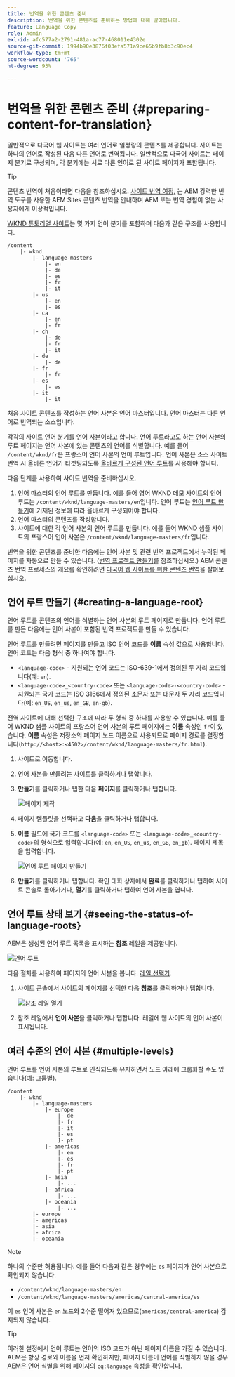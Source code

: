 ```yaml
---
title: 번역을 위한 콘텐츠 준비
description: 번역을 위한 콘텐츠를 준비하는 방법에 대해 알아봅니다.
feature: Language Copy
role: Admin
exl-id: afc577a2-2791-481a-ac77-468011e4302e
source-git-commit: 1994b90e3876f03efa571a9ce65b9fb8b3c90ec4
workflow-type: tm+mt
source-wordcount: '765'
ht-degree: 93%

---
```


# 번역을 위한 콘텐츠 준비 {#preparing-content-for-translation}

일반적으로 다국어 웹 사이트는 여러 언어로 일정량의 콘텐츠를 제공합니다. 사이트는 하나의 언어로 작성된 다음 다른 언어로 번역됩니다. 일반적으로 다국어 사이트는 페이지 분기로 구성되며, 각 분기에는 서로 다른 언어로 된 사이트 페이지가 포함됩니다.

>[!TIP]
>
>콘텐츠 번역이 처음이라면 다음을 참조하십시오. [사이트 번역 여정,](/help/journey-sites/translation/overview.md) 는 AEM 강력한 번역 도구를 사용한 AEM Sites 콘텐츠 번역을 안내하며 AEM 또는 번역 경험이 없는 사용자에게 이상적입니다.

[WKND 튜토리얼 사이트](/help/implementing/developing/introduction/develop-wknd-tutorial.md)는 몇 가지 언어 분기를 포함하며 다음과 같은 구조를 사용합니다.

```text
/content
    |- wknd
        |- language-masters
            |- en
            |- de
            |- es
            |- fr
            |- it
        |- us
            |- en
            |- es
        |- ca
            |- en
            |- fr
        |- ch
            |- de
            |- fr
            |- it
        |- de
            |- de
        |- fr
            |- fr
        |- es
            |- es
        |- it
            |- it
```

처음 사이트 콘텐츠를 작성하는 언어 사본은 언어 마스터입니다. 언어 마스터는 다른 언어로 번역되는 소스입니다.

각각의 사이트 언어 분기를 언어 사본이라고 합니다. 언어 루트라고도 하는 언어 사본의 루트 페이지는 언어 사본에 있는 콘텐츠의 언어를 식별합니다. 예를 들어 `/content/wknd/fr`은 프랑스어 언어 사본의 언어 루트입니다. 언어 사본은 소스 사이트 번역 시 올바른 언어가 타겟팅되도록 [올바르게 구성된 언어 루트](preparation.md#creating-a-language-root)를 사용해야 합니다.

다음 단계를 사용하여 사이트 번역을 준비하십시오.

1. 언어 마스터의 언어 루트를 만듭니다. 예를 들어 영어 WKND 데모 사이트의 언어 루트는 `/content/wknd/language-masters/en`입니다. 언어 루트는 [언어 루트 만들기](preparation.md#creating-a-language-root)에 기재된 정보에 따라 올바르게 구성되어야 합니다.
1. 언어 마스터의 콘텐츠를 작성합니다.
1. 사이트에 대한 각 언어 사본의 언어 루트를 만듭니다. 예를 들어 WKND 샘플 사이트의 프랑스어 언어 사본은 `/content/wknd/language-masters/fr`입니다.

번역을 위한 콘텐츠를 준비한 다음에는 언어 사본 및 관련 번역 프로젝트에서 누락된 페이지를 자동으로 만들 수 있습니다. ([번역 프로젝트 만들기](managing-projects.md)를 참조하십시오.) AEM 콘텐츠 번역 프로세스의 개요를 확인하려면 [다국어 웹 사이트를 위한 콘텐츠 번역](overview.md)을 살펴보십시오.

## 언어 루트 만들기 {#creating-a-language-root}

언어 루트를 콘텐츠의 언어를 식별하는 언어 사본의 루트 페이지로 만듭니다. 언어 루트를 만든 다음에는 언어 사본이 포함된 번역 프로젝트를 만들 수 있습니다.

언어 루트를 만들려면 페이지를 만들고 ISO 언어 코드를 **이름** 속성 값으로 사용합니다. 언어 코드는 다음 형식 중 하나여야 합니다.

* `<language-code>` - 지원되는 언어 코드는 ISO-639-1에서 정의된 두 자리 코드입니다(예: `en`).
* `<language-code>_<country-code>` 또는 `<language-code>-<country-code>` - 지원되는 국가 코드는 ISO 3166에서 정의된 소문자 또는 대문자 두 자리 코드입니다(예: `en_US`, `en_us`, `en_GB`, `en-gb`).

전역 사이트에 대해 선택한 구조에 따라 두 형식 중 하나를 사용할 수 있습니다. 예를 들어 WKND 샘플 사이트의 프랑스어 언어 사본의 루트 페이지에는 **이름** 속성인 `fr`이 있습니다. **이름** 속성은 저장소의 페이지 노드 이름으로 사용되므로 페이지 경로를 결정합니다(`http://<host>:<4502>/content/wknd/language-masters/fr.html`).

1. 사이트로 이동합니다.
1. 언어 사본을 만들려는 사이트를 클릭하거나 탭합니다.
1. **만들기**&#x200B;를 클릭하거나 탭한 다음 **페이지**&#x200B;를 클릭하거나 탭합니다.

   ![페이지 제작](../assets/create-page.png)

1. 페이지 템플릿을 선택하고 **다음**&#x200B;을 클릭하거나 탭합니다.
1. **이름** 필드에 국가 코드를 `<language-code>` 또는 `<language-code>_<country-code>`의 형식으로 입력합니다(예: `en`, `en_US`, `en_us`, `en_GB`, `en_gb`). 페이지 제목을 입력합니다.

   ![언어 루트 페이지 만들기](../assets/create-language-root.png)

1. **만들기**&#x200B;를 클릭하거나 탭합니다. 확인 대화 상자에서 **완료**&#x200B;를 클릭하거나 탭하여 사이트 콘솔로 돌아가거나, **열기**&#x200B;를 클릭하거나 탭하여 언어 사본을 엽니다.

## 언어 루트 상태 보기 {#seeing-the-status-of-language-roots}

AEM은 생성된 언어 루트 목록을 표시하는 **참조** 레일을 제공합니다.

![언어 루트](../assets/language-roots.png)

다음 절차를 사용하여 페이지의 언어 사본을 봅니다. [레일 선택기](/help/sites-cloud/authoring/getting-started/basic-handling.md#rail-selector).

1. 사이트 콘솔에서 사이트의 페이지를 선택한 다음 **참조**&#x200B;를 클릭하거나 탭합니다.

   ![참조 레일 열기](../assets/opening-references-rail.png)

1. 참조 레일에서 **언어 사본**&#x200B;을 클릭하거나 탭합니다. 레일에 웹 사이트의 언어 사본이 표시됩니다.

## 여러 수준의 언어 사본 {#multiple-levels}

언어 루트를 언어 사본의 루트로 인식되도록 유지하면서 노드 아래에 그룹화할 수도 있습니다(예: 그룹별).

```text
/content
    |- wknd
        |- language-masters
            |- europe
                |- de
                |- fr
                |- it
                |- es
                ]- pt
            |- americas
                |- en
                |- es
                |- fr
                |- pt
            |- asia
                |- ...
            |- africa
                |- ...
            |- oceania
                |- ...
        |- europe
        |- americas
        |- asia
        |- africa
        |- oceania            
```

>[!NOTE]
>
>하나의 수준만 허용됩니다. 예를 들어 다음과 같은 경우에는 `es` 페이지가 언어 사본으로 확인되지 않습니다.
>
>* `/content/wknd/language-masters/en`
>* `/content/wknd/language-masters/americas/central-america/es`
>
> 이 `es` 언어 사본은 `en` 노드와 2수준 떨어져 있으므로(`americas/central-america`) 감지되지 않습니다.

>[!TIP]
>
>이러한 설정에서 언어 루트는 언어의 ISO 코드가 아닌 페이지 이름을 가질 수 있습니다. AEM은 항상 경로와 이름을 먼저 확인하지만, 페이지 이름이 언어를 식별하지 않을 경우 AEM은 언어 식별을 위해 페이지의 `cq:language` 속성을 확인합니다.

